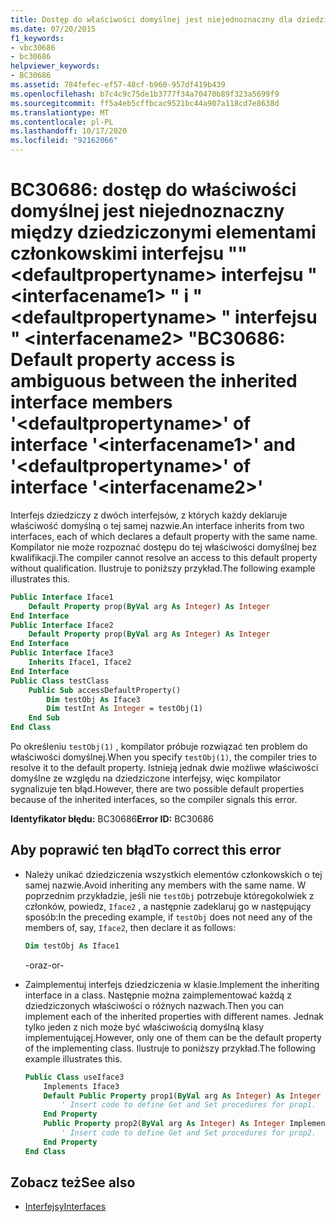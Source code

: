 ```yaml
---
title: Dostęp do właściwości domyślnej jest niejednoznaczny dla dziedziczonego członka „<defaultpropertyname>" interfejsu „<interfacename1>" i dziedziczonego członka „<defaultpropertyname>" interfejsu „<interfacename2>"
ms.date: 07/20/2015
f1_keywords:
- vbc30686
- bc30686
helpviewer_keywords:
- BC30686
ms.assetid: 784fefec-ef57-48cf-b960-957df419b439
ms.openlocfilehash: b7c4c9c75de1b3777f34a70470b89f323a5699f9
ms.sourcegitcommit: ff5a4eb5cffbcac9521bc44a907a118cd7e8638d
ms.translationtype: MT
ms.contentlocale: pl-PL
ms.lasthandoff: 10/17/2020
ms.locfileid: "92162066"
---
```

# <a name="bc30686-default-property-access-is-ambiguous-between-the-inherited-interface-members-defaultpropertyname-of-interface-interfacename1-and-defaultpropertyname-of-interface-interfacename2"></a><span data-ttu-id="2ade6-102">BC30686: dostęp do właściwości domyślnej jest niejednoznaczny między dziedziczonymi elementami członkowskimi interfejsu "" \<defaultpropertyname> interfejsu " \<interfacename1> " i " \<defaultpropertyname> " interfejsu " \<interfacename2> "</span><span class="sxs-lookup"><span data-stu-id="2ade6-102">BC30686: Default property access is ambiguous between the inherited interface members '\<defaultpropertyname>' of interface '\<interfacename1>' and '\<defaultpropertyname>' of interface '\<interfacename2>'</span></span>

<span data-ttu-id="2ade6-103">Interfejs dziedziczy z dwóch interfejsów, z których każdy deklaruje właściwość domyślną o tej samej nazwie.</span><span class="sxs-lookup"><span data-stu-id="2ade6-103">An interface inherits from two interfaces, each of which declares a default property with the same name.</span></span> <span data-ttu-id="2ade6-104">Kompilator nie może rozpoznać dostępu do tej właściwości domyślnej bez kwalifikacji.</span><span class="sxs-lookup"><span data-stu-id="2ade6-104">The compiler cannot resolve an access to this default property without qualification.</span></span> <span data-ttu-id="2ade6-105">Ilustruje to poniższy przykład.</span><span class="sxs-lookup"><span data-stu-id="2ade6-105">The following example illustrates this.</span></span>

```vb
Public Interface Iface1
    Default Property prop(ByVal arg As Integer) As Integer
End Interface
Public Interface Iface2
    Default Property prop(ByVal arg As Integer) As Integer
End Interface
Public Interface Iface3
    Inherits Iface1, Iface2
End Interface
Public Class testClass
    Public Sub accessDefaultProperty()
        Dim testObj As Iface3
        Dim testInt As Integer = testObj(1)
    End Sub
End Class
```

<span data-ttu-id="2ade6-106">Po określeniu `testObj(1)` , kompilator próbuje rozwiązać ten problem do właściwości domyślnej.</span><span class="sxs-lookup"><span data-stu-id="2ade6-106">When you specify `testObj(1)`, the compiler tries to resolve it to the default property.</span></span> <span data-ttu-id="2ade6-107">Istnieją jednak dwie możliwe właściwości domyślne ze względu na dziedziczone interfejsy, więc kompilator sygnalizuje ten błąd.</span><span class="sxs-lookup"><span data-stu-id="2ade6-107">However, there are two possible default properties because of the inherited interfaces, so the compiler signals this error.</span></span>

<span data-ttu-id="2ade6-108">**Identyfikator błędu:** BC30686</span><span class="sxs-lookup"><span data-stu-id="2ade6-108">**Error ID:** BC30686</span></span>

## <a name="to-correct-this-error"></a><span data-ttu-id="2ade6-109">Aby poprawić ten błąd</span><span class="sxs-lookup"><span data-stu-id="2ade6-109">To correct this error</span></span>

- <span data-ttu-id="2ade6-110">Należy unikać dziedziczenia wszystkich elementów członkowskich o tej samej nazwie.</span><span class="sxs-lookup"><span data-stu-id="2ade6-110">Avoid inheriting any members with the same name.</span></span> <span data-ttu-id="2ade6-111">W poprzednim przykładzie, jeśli nie `testObj` potrzebuje któregokolwiek z członków, powiedz, `Iface2` , a następnie zadeklaruj go w następujący sposób:</span><span class="sxs-lookup"><span data-stu-id="2ade6-111">In the preceding example, if `testObj` does not need any of the members of, say, `Iface2`, then declare it as follows:</span></span>

  ```vb
  Dim testObj As Iface1
  ```

  <span data-ttu-id="2ade6-112">\-oraz</span><span class="sxs-lookup"><span data-stu-id="2ade6-112">\-or-</span></span>

- <span data-ttu-id="2ade6-113">Zaimplementuj interfejs dziedziczenia w klasie.</span><span class="sxs-lookup"><span data-stu-id="2ade6-113">Implement the inheriting interface in a class.</span></span> <span data-ttu-id="2ade6-114">Następnie można zaimplementować każdą z dziedziczonych właściwości o różnych nazwach.</span><span class="sxs-lookup"><span data-stu-id="2ade6-114">Then you can implement each of the inherited properties with different names.</span></span> <span data-ttu-id="2ade6-115">Jednak tylko jeden z nich może być właściwością domyślną klasy implementującej.</span><span class="sxs-lookup"><span data-stu-id="2ade6-115">However, only one of them can be the default property of the implementing class.</span></span> <span data-ttu-id="2ade6-116">Ilustruje to poniższy przykład.</span><span class="sxs-lookup"><span data-stu-id="2ade6-116">The following example illustrates this.</span></span>

  ```vb
  Public Class useIface3
      Implements Iface3
      Default Public Property prop1(ByVal arg As Integer) As Integer Implements Iface1.prop
          ' Insert code to define Get and Set procedures for prop1.
      End Property
      Public Property prop2(ByVal arg As Integer) As Integer Implements Iface2.prop
          ' Insert code to define Get and Set procedures for prop2.
      End Property
  End Class
  ```

## <a name="see-also"></a><span data-ttu-id="2ade6-117">Zobacz też</span><span class="sxs-lookup"><span data-stu-id="2ade6-117">See also</span></span>

- [<span data-ttu-id="2ade6-118">Interfejsy</span><span class="sxs-lookup"><span data-stu-id="2ade6-118">Interfaces</span></span>](../../programming-guide/language-features/interfaces/index.md)
